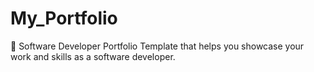 # My_Portfolio
🚀 Software Developer Portfolio Template that helps you showcase your work and skills as a software developer.
